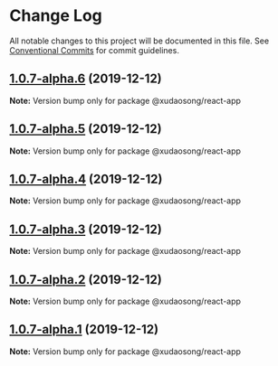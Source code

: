 # Change Log

All notable changes to this project will be documented in this file.
See [Conventional Commits](https://conventionalcommits.org) for commit guidelines.

## [1.0.7-alpha.6](https://github.com/xudaosong/micro-frontend-engine/compare/@xudaosong/react-app@1.0.7-alpha.5...@xudaosong/react-app@1.0.7-alpha.6) (2019-12-12)

**Note:** Version bump only for package @xudaosong/react-app





## [1.0.7-alpha.5](https://github.com/xudaosong/micro-frontend-engine/compare/@xudaosong/react-app@1.0.7-alpha.4...@xudaosong/react-app@1.0.7-alpha.5) (2019-12-12)

**Note:** Version bump only for package @xudaosong/react-app





## [1.0.7-alpha.4](https://github.com/xudaosong/micro-frontend-engine/compare/@xudaosong/react-app@1.0.7-alpha.3...@xudaosong/react-app@1.0.7-alpha.4) (2019-12-12)

**Note:** Version bump only for package @xudaosong/react-app





## [1.0.7-alpha.3](https://github.com/xudaosong/micro-frontend-engine/compare/@xudaosong/react-app@1.0.7-alpha.2...@xudaosong/react-app@1.0.7-alpha.3) (2019-12-12)

**Note:** Version bump only for package @xudaosong/react-app





## [1.0.7-alpha.2](https://github.com/xudaosong/micro-frontend-engine/compare/@xudaosong/react-app@1.0.7-alpha.1...@xudaosong/react-app@1.0.7-alpha.2) (2019-12-12)

**Note:** Version bump only for package @xudaosong/react-app





## [1.0.7-alpha.1](https://github.com/xudaosong/micro-frontend-engine/compare/@xudaosong/react-app@1.0.7-alpha.0...@xudaosong/react-app@1.0.7-alpha.1) (2019-12-12)

**Note:** Version bump only for package @xudaosong/react-app
